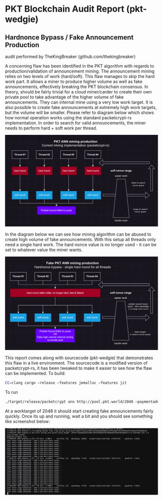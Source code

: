 # PKT Blockchain Audit Report (pkt-wedgie)
## Hardnonce Bypass / Fake Announcement Production
audit performed by TheKingBreaker (github.com/thekingbreaker)

A concerning flaw has been identified in the PKT algorithm with regards to production/validation of announcement
mining. The announcement mining relies on two levels of work (hard/soft). This flaw manages to skip the hard work
part. It allows a miner to produce higher volume as well as fake announcements, effectively breaking the PKT
blockchain consensus. In theory, should be fairly trivial for a cloud miner/carder to create their own private pool to take
advantage of the higher volume of fake announcements. They can internal mine using a very low work target. It is also
possible to create fake announcements at extremely high work targets, but the volume will be smaller.
Please refer to diagram below which shows how normal operation works using the standard packetcrypt-rs
implementation. In order to search for valid announcements, the miner needs to perform hard + soft work per thread.

![Alt text](diag_1.png?raw=true "diagram of announcement mining process")

In the diagram below we can see how mining algorithm can be abused to create high volume of fake
announcements. With this setup all threads only need a single hard work. The hard nonce value is
no longer used - it can be set to whatever value the miner wants.

![Alt text](diag_2.png?raw=true "diagram of announcement mining process using mentioned flaw")

This report comes along with sourcecode (pkt-wedgie) that demonstrates this flaw in a live environment. The
sourcecode is a modified version of packetcrypt-rs, it has been tweaked to make it easier to see how the flaw can be
implemented.
To build:
```bash
CC=clang cargo –release –features jemalloc –features jit
```

To run
```bash
./target/release/packetcrypt ann http://pool.pkt.world/2048 –paymentaddr <your wallet here>
```

At a worktarget of 2048 it should start creating fake announcements fairly quickly.
Once its up and running, wait a bit and you should see something like screenshot below:

![Alt text](console_1.png?raw=true "example output of uploading fake annnouncements to pool")

